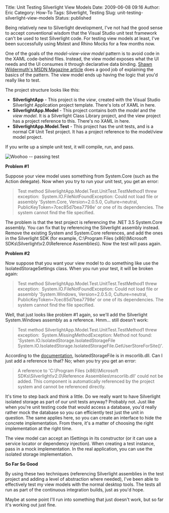 Title: Unit Testing Silverlight View Models
Date: 2009-06-08 09:16
Author: Eric
Category: How-To
Tags: Silverlight, Testing
Slug: unit-testing-silverlight-view-models
Status: published

Being relatively new to Silverlight development, I've not had the good
sense to accept conventional wisdom that the Visual Studio unit test
framework can't be used to test Silverlight code. For testing view
models at least, I've been successfully using Mstest and Rhino Mocks for
a few months now.

<!--more-->

One of the goals of the *model-view-view model* pattern is to avoid code
in the XAML code-behind files. Instead, the view model exposes what the
UI needs and the UI consumes it through declarative data binding. [Shawn
Wildermuth's MSDN Magazine
article](http://msdn.microsoft.com/en-us/magazine/dd458800.aspx) does a
good job of explaining the basics of the pattern. The view model ends up
having the logic that you'd really like to test.

The project structure looks like this:

-   **SilverlightApp** - This project is the *view*, created with the
    Visual Studio Silverlight Application project template. There's lots
    of XAML in here.
-   **SilverlightApp.Model** - This project contains both the *model*
    and the *view model*. It is a Silverlight Class Library project, and
    the view project has a project reference to this. There's no XAML
    in here.
-   **SilverlightApp.Model.Test** - This project has the unit tests, and
    is a normal C\# Unit Test project. It has a project reference to the
    model/view model project.

If you write up a simple unit test, it will compile, run, and pass.

![Woohoo -- passing test]({static}/images/test-passed.jpg)

**Problem \#1**

Suppose your view model uses something from System.Core (such as the
Action delegate). Now when you try to run your unit test, you get an
error:

> Test method SilverlightApp.Model.Test.UnitTest.TestMethod1 threw
> exception:  System.IO.FileNotFoundException: Could not load file or
> assembly 'System.Core, Version=2.0.5.0, Culture=neutral,
> PublicKeyToken=7cec85d7bea7798e' or one of its dependencies. The
> system cannot find the file specified.

The problem is that the test project is referencing the .NET 3.5
System.Core assembly. You can fix that by referencing the Silverlight
assembly instead. Remove the existing System and System.Core references,
and add the ones in the Silverlight SDK (for example, C:\\Program Files
(x86)\\Microsoft SDKs\\Silverlight\\v2.0\\Reference Assemblies\\). Now
the test will pass again.

**Problem \#2**

Now suppose that you want your view model to do something like use the
IsolatedStorageSettings class. When you run your test, it will be broken
again:

> Test method SilverlightApp.Model.Test.UnitTest.TestMethod1 threw
> exception:  System.IO.FileNotFoundException: Could not load file or
> assembly 'System.Windows, Version=2.0.5.0, Culture=neutral,
> PublicKeyToken=7cec85d7bea7798e' or one of its dependencies. The
> system cannot find the file specified.

Well, that just looks like problem \#1 again, so we'll add the
Silverlight System.Windows assembly as a reference. Hmm... still doesn't
work:

> Test method SilverlightApp.Model.Test.UnitTest.TestMethod1 threw
> exception:  System.MissingMethodException: Method not found:
> 'System.IO.IsolatedStorage.IsolatedStorageFile
> System.IO.IsolatedStorage.IsolatedStorageFile.GetUserStoreForSite()'.

According to the
[documentation](http://msdn.microsoft.com/en-us/library/system.io.isolatedstorage.isolatedstoragefile(VS.95).aspx),
IsolatedStorageFile is in mscorlib.dll. Can I just add a reference to
that? No; when you try you get an error:

> A reference to 'C:\\Program Files (x86)\\Microsoft
> SDKs\\Silverlight\\v2.0\\Reference Assemblies\\mscorlib.dll' could not
> be added. This component is automatically referenced by the project
> system and cannot be referenced directly.

It's time to step back and think a little. Do we really want to have
Silverlight isolated storage as part of our unit tests anyway? Probably
not. Just like when you're unit testing code that would access a
database, you'd really rather mock the database so you can efficiently
test just the unit in question. The same applies here, so you can create
an interface to hide the concrete implementation. From there, it's a
matter of choosing the right implementation at the right time.

The view model can accept an ISettings in its constructor (or it can use
a service locator or dependency injection). When creating a test
instance, pass in a mock implementation. In the real application, you
can use the isolated storage implementation.

**So Far So Good**

By using these two techniques (referencing Silverlight assemblies in the
test project and adding a level of abstraction where needed), I've been
able to effectively test my view models with the normal desktop tools.
The tests all run as part of the continuous integration builds, just as
you'd hope.

Maybe at some point I'll run into something that just doesn't work, but
so far it's working out just fine.
